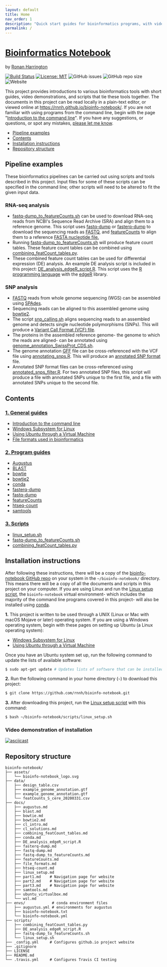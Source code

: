 ```yaml
---
layout: default
title: Home
nav_order: 1
description: "Quick start guides for bioinformatics programs, with video demonstrations and scripts."
permalink: /
---
```



# [Bioinformatics Notebook](https://github.com/rnnh/bioinfo-notebook.git)

by [Ronan Harrington](https://github.com/rnnh)

[![Build Status](https://travis-ci.com/rnnh/bioinfo-notebook.svg?branch=master)](https://travis-ci.com/rnnh/bioinfo-notebook)
[![License: MIT](https://img.shields.io/badge/License-MIT-yellow.svg)](https://opensource.org/licenses/MIT)
![GitHub issues](https://img.shields.io/github/issues/rnnh/bioinfo-notebook)
![GitHub repo size](https://img.shields.io/github/repo-size/rnnh/bioinfo-notebook)
![Website](https://img.shields.io/website?url=https%3A%2F%2Frnnh.github.io%2Fbioinfo-notebook)

This project provides introductions to various bioinformatics tools with short guides, video demonstrations, and scripts that tie these tools together.
The documents in this project can be read locally in a plain-text editor, or viewed online at <https://rnnh.github.io/bioinfo-notebook/>.
If you are not familiar with using programs from the command line, begin with the page "[Introduction to the command line](docs/cl_intro.md)".
If you have any suggestions, or questions, or spot any mistakes, [please let me know](https://github.com/rnnh/bioinfo-notebook/issues).

- [Pipeline examples](#pipeline-examples)
- [Contents](#contents)
- [Installation instructions](#installation-instructions)
- [Repository structure](#repository-structure)

## Pipeline examples

These bioinformatics pipelines can be carried out using scripts and tools described in this project.
Input files for some of these scripts can be specified in the command line; other scripts will need to be altered to fit the given input data.

### RNA-seq analysis

- [fastq-dump_to_featureCounts.sh](docs/fastq-dump_to_featureCounts.md) can be used to download RNA-seq reads from NCBI's Sequence Read Archive (SRA) and align them to a reference genome. This script uses [fastq-dump](docs/fastq-dump.md) or [fasterq-dump](docs/fasterq-dump.md) to download the sequencing reads as [FASTQ](docs/file_formats.md#fastq), and [featureCounts](docs/featureCounts.md) to align them to a reference [FASTA nucleotide file.](docs/file_formats.md#fasta)
- Running [fastq-dump_to_featureCounts.sh](docs/fastq-dump_to_featureCounts.md) will produce feature count tables. These feature count tables can be combined using [combining_featCount_tables.py](docs/combining_featCount_tables.md).
- These combined feature count tables can be used for differential expression (DE) analysis. An example DE analysis script is included in this project: [DE_analysis_edgeR_script.R](docs/DE_analysis_edgeR_script.md). This script uses the [R programming language](https://cran.r-project.org/) with the [edgeR](https://bioconductor.org/packages/release/bioc/html/edgeR.html) library.

### SNP analysis

- [FASTQ](docs/file_formats.md#fastq) reads from whole genome sequencing (WGS) can be assembled using [SPAdes](docs/SPAdes.md).
- Sequencing reads can be aligned to this assembled genome using [bowtie2](docs/bowtie2.md).
- The script [snp_calling.sh](docs/snp_calling.md) aligns sequencing reads to an assembled genome and detects single nucleotide polymorphisms (SNPs). This will produce a [Variant Call Format (VCF) file](docs/file_formats.md#vcf).
- The proteins in the assembled reference genome- the genome to which the reads are aligned- can be annotated using [genome_annotation_SwissProt_CDS.sh](docs/genome_annotation_SwissProt_CDS.md).
- The genome annotation [GFF](docs/file_formats.md#gff) file can be cross-referenced with the VCF file using [annotating_snps.R](docs/annotating_snps.md). This will produce an [annotated SNP format](docs/annotating_snps.md#annotated-snp-format) file.
- Annotated SNP format files can be cross-referenced using [annotated_snps_filter.R](docs/annotated_snps_filter.md). For two annotated SNP files, this script will produce a file with annotated SNPs unique to the first file, and a file with annotated SNPs unique to the second file.


## Contents

### [1. General guides](docs/part1.md)

- [Introduction to the command line](docs/cl_intro.md)
- [Windows Subsystem for Linux](docs/wsl.md)
- [Using Ubuntu through a Virtual Machine](docs/ubuntu_virtualbox.md)
- [File formats used in bioinformatics](docs/file_formats.md)

### [2. Program guides](docs/part2.md)

- [Augustus](docs/augustus.md)
- [BLAST](docs/blast.md)
- [bowtie](docs/bowtie.md)
- [bowtie2](docs/bowtie2.md)
- [conda](docs/conda.md)
- [fasterq-dump](docs/fasterq-dump.md)
- [fastq-dump](docs/fastq-dump.md)
- [featureCounts](docs/featureCounts.md)
- [htseq-count](docs/htseq-count.md)
- [samtools](docs/samtools.md)

### [3. Scripts](docs/part3.md)

- [linux_setup.sh](docs/linux_setup.md)
- [fastq-dump_to_featureCounts.sh](docs/fastq-dump_to_featureCounts.md)
- [combining_featCount_tables.py](docs/combining_featCount_tables.md)

## Installation instructions

After following these instructions, there will be a copy of the [bioinfo-notebook GitHub repo](https://www.github.com/rnnh/bioinfo-notebook/) on your system in the `~/bioinfo-notebook/` directory.
This means there will be a copy of all the documents and scripts in this project on your computer.
If you are using Linux and run the [Linux setup script](docs/linux_setup.sh), the `bioinfo-notebook` virtual environment- which includes the majority of the command line programs covered in this project- will also be installed using [conda](docs/conda.md).

**1.** This project is written to be used through a UNIX (Linux or Mac with macOS Mojave or later) operating system.
 If you are using a Windows operating system, begin with these pages on setting up Ubuntu (a Linux operating system):
 
- [Windows Subsystem for Linux](docs/wsl.md)
- [Using Ubuntu through a Virtual Machine](docs/ubuntu_virtualbox.md)

Once you have an Ubuntu system set up, run the following command to update the lists of available software:

```bash
$ sudo apt-get update # Updates lists of software that can be installed
```

**2.** Run the following command in your home directory (`~`) to download this project:

```bash
$ git clone https://github.com/rnnh/bioinfo-notebook.git
```

**3.** After downloading this project, run the [Linux setup script](docs/linux_setup.md) with this command:

```bash
$ bash ~/bioinfo-notebook/scripts/linux_setup.sh
```

### Video demonstration of installation

[![asciicast](https://asciinema.org/a/314853.svg)](https://asciinema.org/a/314853?autoplay=1)

## Repository structure

```
bioinfo-notebook/
├── assets/
│   └── bioinfo-notebook_logo.svg
├── data/
│   ├── design_table.csv
│   ├── example_genome_annotation.gtf
│   ├── example_genome_annotation.gtf
│   └── featCounts_S_cere_20200331.csv
├── docs/
│   ├── augustus.md
│   ├── blast.md
│   ├── bowtie.md
│   ├── bowtie2.md
│   ├── cl_intro.md
│   ├── cl_solutions.md
│   ├── combining_featCount_tables.md
│   ├── conda.md
│   ├── DE_analysis_edgeR_script.R
│   ├── fasterq-dump.md
│   ├── fastq-dump.md
│   ├── fastq-dump_to_featureCounts.md
│   ├── featureCounts.md
│   ├── file_formats.md
│   ├── htseq-count.md
│   ├── linux_setup.md
│   ├── part1.md    # Navigation page for website
│   ├── part2.md    # Navigation page for website
│   ├── part3.md    # Navigation page for website
│   ├── samtools.md
│   ├── ubuntu_virtualbox.md
│   └── wsl.md
├── envs/            # conda environment files
│   ├── augustus.yml # environments for augustus
│   ├── bioinfo-notebook.txt
│   └── bioinfo-notebook.yml
├── scripts/
│   ├── combining_featCount_tables.py
│   ├── DE_analysis_edgeR_script.R
│   ├── fastq-dump_to_featureCounts.sh
│   └── linux_setup.sh
├── _config.yml     # Configures github.io project website
├── .gitignore
├── LICENSE
├── README.md
└── .travis.yml     # Configures Travis CI testing
```
